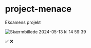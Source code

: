 # project-menace

Eksamens projekt

![Skærmbillede 2024-05-13 kl  14 59 39](https://github.com/omar-eaa/project-menace/assets/143701116/cd46a84a-9740-4911-842f-26727eab2fea)

<!-- check list   today: lørdag -->

  <!--kl:22:30👇  -->

<!-- * header make better/fix and clone it to all pages ✅ -->
<!-- footer need to be on all pages ❌  -->
<!-- make titel h1 have  same font and same size ✅ -->
<!-- make all pages have nice font and spacing ❌ -->
<!-- change index.html bestsellers img so it looks the samme on each img  ✅-->
<!-- make cap.html page done ✅-->
<!--* make chekout page to all 6 product  ❌ -->
<!-- make link work on all pages❌ -->
<!-- check for white space on the right side ❌ -->

✅
❌

<!--
mske to back to top

https://www.w3schools.com/howto/tryit.asp?filename=tryhow_js_scroll_to_top
 -->
